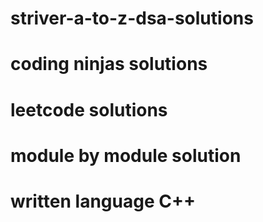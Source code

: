 # striver-a-to-z-dsa-solutions
# coding ninjas solutions
# leetcode solutions
# module by module solution 
# written language C++
